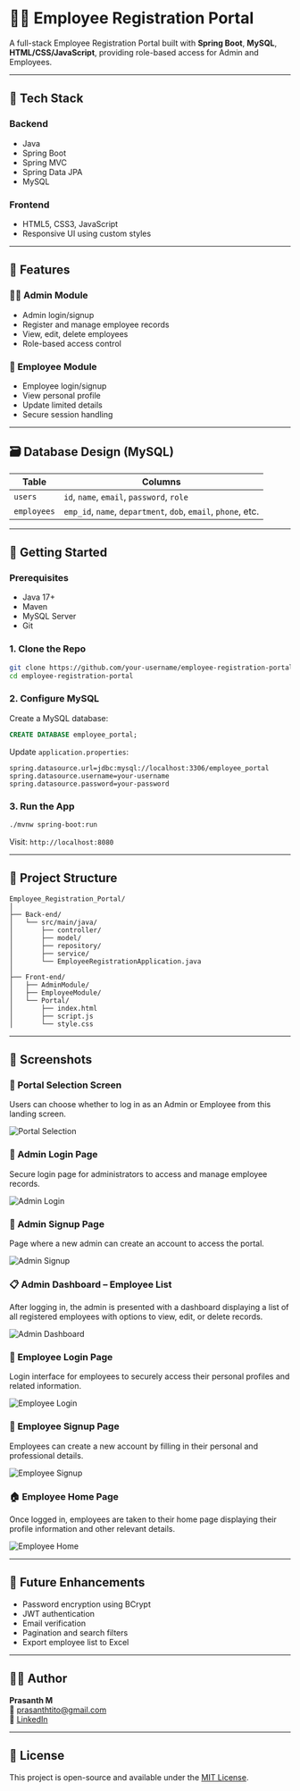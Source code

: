 
# 🧑‍💼 Employee Registration Portal

A full-stack Employee Registration Portal built with **Spring Boot**, **MySQL**, **HTML/CSS/JavaScript**, providing role-based access for Admin and Employees.

---

## 🔧 Tech Stack

### Backend
- Java
- Spring Boot
- Spring MVC
- Spring Data JPA
- MySQL

### Frontend
- HTML5, CSS3, JavaScript
- Responsive UI using custom styles

---

## 🔐 Features

### 👨‍💼 Admin Module
- Admin login/signup
- Register and manage employee records
- View, edit, delete employees
- Role-based access control

### 👷 Employee Module
- Employee login/signup
- View personal profile
- Update limited details
- Secure session handling

---

## 🗃️ Database Design (MySQL)

| Table         | Columns                             |
|---------------|--------------------------------------|
| `users`       | `id`, `name`, `email`, `password`, `role` |
| `employees`   | `emp_id`, `name`, `department`, `dob`, `email`, `phone`, etc. |

---

## 🚀 Getting Started

### Prerequisites
- Java 17+
- Maven
- MySQL Server
- Git

### 1. Clone the Repo
```bash
git clone https://github.com/your-username/employee-registration-portal.git
cd employee-registration-portal
```

### 2. Configure MySQL
Create a MySQL database:
```sql
CREATE DATABASE employee_portal;
```

Update `application.properties`:
```properties
spring.datasource.url=jdbc:mysql://localhost:3306/employee_portal
spring.datasource.username=your-username
spring.datasource.password=your-password
```

### 3. Run the App
```bash
./mvnw spring-boot:run
```

Visit: `http://localhost:8080`

---

## 📂 Project Structure

```
Employee_Registration_Portal/
│
├── Back-end/
│   └── src/main/java/
│       ├── controller/
│       ├── model/
│       ├── repository/
│       ├── service/
│       └── EmployeeRegistrationApplication.java
│
├── Front-end/
│   ├── AdminModule/
│   ├── EmployeeModule/
│   └── Portal/
│       ├── index.html
│       ├── script.js
│       └── style.css
```

---

## 📸 Screenshots

### 🔰 Portal Selection Screen
Users can choose whether to log in as an Admin or Employee from this landing screen.

![Portal Selection](<img width="1366" height="686" alt="portal-selection" src="https://github.com/user-attachments/assets/1d569c67-b0df-4d47-975d-66033d8066bb" />)

### 🔐 Admin Login Page
Secure login page for administrators to access and manage employee records.

![Admin Login](<img width="1366" height="684" alt="admin-login" src="https://github.com/user-attachments/assets/46375f11-ae35-41bb-aa41-2c9db8947d29" />)

### 📝 Admin Signup Page
Page where a new admin can create an account to access the portal.

![Admin Signup](<img width="1366" height="686" alt="admin-signup" src="https://github.com/user-attachments/assets/21f0189f-e38d-484e-8435-3354f0c066a6" />)

### 📋 Admin Dashboard – Employee List
After logging in, the admin is presented with a dashboard displaying a list of all registered employees with options to view, edit, or delete records.

![Admin Dashboard](<img width="1366" height="684" alt="admin-dashboard" src="https://github.com/user-attachments/assets/d20ef47f-7453-4e99-a732-d9c522ab913c" />)

### 👷 Employee Login Page
Login interface for employees to securely access their personal profiles and related information.

![Employee Login](<img width="1366" height="686" alt="employee-login" src="https://github.com/user-attachments/assets/b59539e8-f553-4f74-b56a-54730d5cd8e1" />)

### 📝 Employee Signup Page
Employees can create a new account by filling in their personal and professional details.

![Employee Signup](<img width="1366" height="688" alt="employee-signup" src="https://github.com/user-attachments/assets/ed142698-df3d-4f88-88af-78ec0917eda1" />)

### 🏠 Employee Home Page
Once logged in, employees are taken to their home page displaying their profile information and other relevant details.

![Employee Home](<img width="1366" height="684" alt="employee-home" src="https://github.com/user-attachments/assets/1f9b0887-7171-414c-af72-50917293f4a5" />)

---

## 🧪 Future Enhancements
- Password encryption using BCrypt
- JWT authentication
- Email verification
- Pagination and search filters
- Export employee list to Excel

---

## 🧑‍💻 Author

**Prasanth M**  
📧 prasanthtito@gmail.com  
📌 [LinkedIn](https://www.linkedin.com/in/prasanth85)

---

## 📄 License


This project is open-source and available under the [MIT License](LICENSE).
